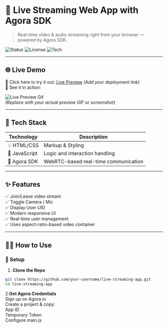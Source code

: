 # 🎥 Live Streaming Web App with Agora SDK

> Real-time video & audio streaming right from your browser — powered by Agora SDK.

![Status](https://img.shields.io/badge/Live-Working-brightgreen?style=flat-square)
![License](https://img.shields.io/badge/License-MIT-blue.svg?style=flat-square)
![Tech](https://img.shields.io/badge/Built%20with-JS%20%7C%20Agora%20SDK%20%7C%20HTML%2FCSS-orange?style=flat-square)

---

## 🌐 Live Demo

🚀 Click here to try it out: [Live Preview](#) *(Add your deployment link)*  
📸 See it in action:

![Live Preview Gif](https://media.giphy.com/media/3o7abldj0b3rxrZUxW/giphy.gif)  
*(Replace with your actual preview GIF or screenshot)*

---

## 🧰 Tech Stack

| Technology   | Description                         |
|--------------|-------------------------------------|
| 💡 HTML/CSS  | Markup & Styling                    |
| 🧠 JavaScript| Logic and interaction handling      |
| 📡 Agora SDK | WebRTC-based real-time communication|

---

## ✨ Features

✅ Join/Leave video stream  
✅ Toggle Camera / Mic  
✅ Display User UID  
✅ Modern responsive UI  
✅ Real-time user management  
✅ Uses aspect-ratio-based video container  

---

## 🧑‍🏫 How to Use

### 🔧 Setup

1. **Clone the Repo**

```bash
git clone https://github.com/your-username/live-streaming-app.git
cd live-streaming-app
```
2.**Get Agora Credentials**  
Sign up on Agora.io  
Create a project & copy:  
App ID  
Temporary Token  
Configure main.js  
